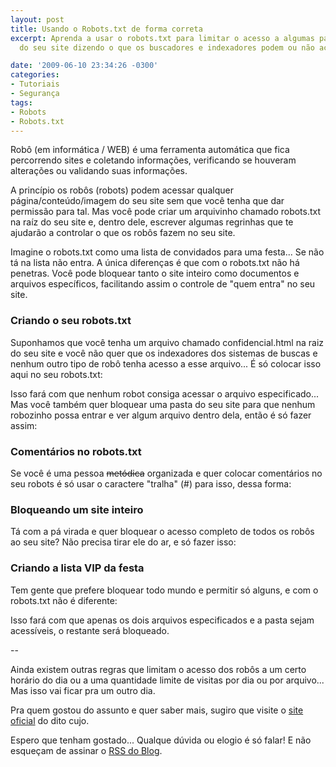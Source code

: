 ```yaml
---
layout: post
title: Usando o Robots.txt de forma correta
excerpt: Aprenda a usar o robots.txt para limitar o acesso a algumas pastas ou arquivos
  do seu site dizendo o que os buscadores e indexadores podem ou não acessar nele.

date: '2009-06-10 23:34:26 -0300'
categories:
- Tutoriais
- Segurança
tags:
- Robots
- Robots.txt
---
```

Robô (em informática / WEB) é uma ferramenta automática que fica percorrendo sites e coletando informações, verificando se houveram alterações ou validando suas informações.

A princípio os robôs (robots) podem acessar qualquer página/conteúdo/imagem do seu site sem que você tenha que dar permissão para tal. Mas você pode criar um arquivinho chamado robots.txt na raíz do seu site e, dentro dele, escrever algumas regrinhas que te ajudarão a controlar o que os robôs fazem no seu site.

Imagine o robots.txt como uma lista de convidados para uma festa... Se não tá na lista não entra. A única diferenças é que com o robots.txt não há penetras. Você pode bloquear tanto o site inteiro como documentos e arquivos específicos, facilitando assim o controle de "quem entra" no seu site.

<h3>Criando o seu robots.txt</h3>
Suponhamos que você tenha um arquivo chamado confidencial.html na raiz do seu site e você não quer que os indexadores dos sistemas de buscas e nenhum outro tipo de robô tenha acesso a esse arquivo... É só colocar isso aqui no seu robots.txt:


<div data-gist-id="22ced017091e1e83bc51" data-gist-show-loading="false"></div>

Isso fará com que nenhum robot consiga acessar o arquivo especificado... Mas você também quer bloquear uma pasta do seu site para que nenhum robozinho possa entrar e ver algum arquivo dentro dela, então é só fazer assim:


<div data-gist-id="a0d7196e4fa6a71261c9" data-gist-show-loading="false"></div>

<h3>Comentários no robots.txt</h3>
Se você é uma pessoa <span style="text-decoration: line-through;">metódica</span> organizada e quer colocar comentários no seu robots é só usar o caractere "tralha" (#) para isso, dessa forma:


<div data-gist-id="c4613c12a1631fa93b5b" data-gist-show-loading="false"></div>

<h3>Bloqueando um site inteiro</h3>
Tá com a pá virada e quer bloquear o acesso completo de todos os robôs ao seu site? Não precisa tirar ele do ar, e só fazer isso:


<div data-gist-id="72ac684edc18a510993e" data-gist-show-loading="false"></div>

<h3>Criando a lista VIP da festa</h3>
Tem gente que prefere bloquear todo mundo e permitir só alguns, e com o robots.txt não é diferente:


<div data-gist-id="8bf0b5063cf3a041dec4" data-gist-show-loading="false"></div>

Isso fará com que apenas os dois arquivos especificados e a pasta sejam acessíveis, o restante será bloqueado.

--

Ainda existem outras regras que limitam o acesso dos robôs a um certo horário do dia ou a uma quantidade limite de visitas por dia ou por arquivo... Mas isso vai ficar pra um outro dia.

Pra quem gostou do assunto e quer saber mais, sugiro que visite o [site oficial](http://www.robotstxt.org/) do dito cujo.

Espero que tenham gostado... Qualque dúvida ou elogio é só falar! E não esqueçam de assinar o [RSS do Blog](http://feeds2.feedburner.com/ThiagoBelem/Blog).

